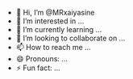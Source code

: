 - 👋 Hi, I’m @MRxaiyasine
- 👀 I’m interested in ...
- 🌱 I’m currently learning ...
- 💞️ I’m looking to collaborate on ...
- 📫 How to reach me ...
- 😄 Pronouns: ...
- ⚡ Fun fact: ...

<!---
MRxaiyasine/MRxaiyasine is a ✨ special ✨ repository because its `README.md` (this file) appears on your GitHub profile.
You can click the Preview link to take a look at your changes.
--->
